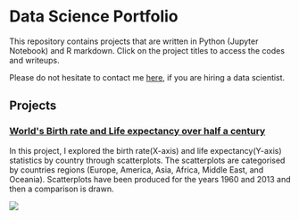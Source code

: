 # Data Science Portfolio

This repository contains projects that are written in Python (Jupyter Notebook) and R markdown. Click on the project titles to access the codes and writeups. 

Please do not hesitate to contact me [here](https://www.linkedin.com/in/ismailhm), if you are hiring a data scientist. 

## Projects

### [World's Birth rate and Life expectancy over half a century](https://github.com/ismail-hm/Data-Science-Portfolio/blob/master/Correlation%20Between%20Birth%20Rate%20and%20Life%20Expectancy.ipynb)

In this project, I explored the birth rate(X-axis) and life expectancy(Y-axis) statistics by country through scatterplots. The scatterplots are categorised by countries regions (Europe, America, Asia, Africa, Middle East, and Oceania). Scatterplots have been produced for the years 1960 and 2013 and then a comparison is drawn.


![](https://github.com/ismail-hm/Data-Science-Portfolio/blob/master/demo.png)
